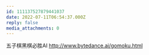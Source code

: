 ```yaml
---
id: 111137527879441037
date: 2022-07-11T06:54:37.000Z
reply: false
media_attachments: 0
---
```


五子棋黑棋必胜AI http://www.bytedance.ai/gomoku.html 

